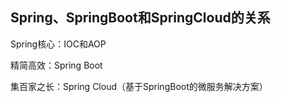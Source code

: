 ## Spring、SpringBoot和SpringCloud的关系

Spring核心：IOC和AOP

精简高效：Spring Boot

集百家之长：Spring Cloud（基于SpringBoot的微服务解决方案）
